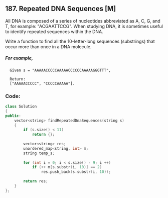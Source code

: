 ## 187. Repeated DNA Sequences [M]
 All DNA is composed of a series of nucleotides abbreviated as A, C, G, and T, for example: "ACGAATTCCG". When studying DNA, it is sometimes useful to identify repeated sequences within the DNA.

Write a function to find all the 10-letter-long sequences (substrings) that occur more than once in a DNA molecule.

##### For example,
```
  Given s = "AAAAACCCCCAAAAACCCCCCAAAAAGGGTTT",
  
  Return:
  ["AAAAACCCCC", "CCCCCAAAAA"].
```

### Code:
```c++
class Solution 
{
public:
    vector<string> findRepeatedDnaSequences(string s) 
    {
        if (s.size() < 11)
            return {};
            
        vector<string> res;
        unordered_map<string, int> m;
        string temp_s;
        
        for (int i = 0; i < s.size() - 9; i ++)
            if (++ m[s.substr(i, 10)] == 2)
                res.push_back(s.substr(i, 10));
        
        return res;
    }
};
```
